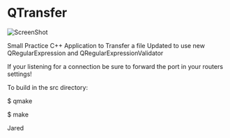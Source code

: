# QTransfer

![ScreenShot](https://github.com/lostjared/QTransfer/blob/master/screenshot.png?raw=true "screenshot")

Small Practice C++ Application to Transfer a file
Updated to use new QRegularExpression and QRegularExpressionValidator

If your listening for a connection be sure to forward 
the port in your routers settings!

To build in the src directory:

$ qmake

$ make

 Jared

